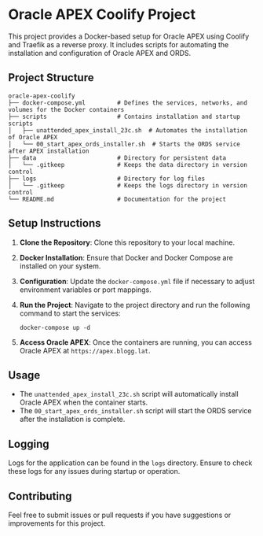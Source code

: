 # Oracle APEX Coolify Project

This project provides a Docker-based setup for Oracle APEX using Coolify and Traefik as a reverse proxy. It includes scripts for automating the installation and configuration of Oracle APEX and ORDS.

## Project Structure

```
oracle-apex-coolify
├── docker-compose.yml         # Defines the services, networks, and volumes for the Docker containers
├── scripts                    # Contains installation and startup scripts
│   ├── unattended_apex_install_23c.sh  # Automates the installation of Oracle APEX
│   └── 00_start_apex_ords_installer.sh  # Starts the ORDS service after APEX installation
├── data                       # Directory for persistent data
│   └── .gitkeep               # Keeps the data directory in version control
├── logs                       # Directory for log files
│   └── .gitkeep               # Keeps the logs directory in version control
└── README.md                  # Documentation for the project
```

## Setup Instructions

1. **Clone the Repository**: Clone this repository to your local machine.

2. **Docker Installation**: Ensure that Docker and Docker Compose are installed on your system.

3. **Configuration**: Update the `docker-compose.yml` file if necessary to adjust environment variables or port mappings.

4. **Run the Project**: Navigate to the project directory and run the following command to start the services:
   ```
   docker-compose up -d
   ```

5. **Access Oracle APEX**: Once the containers are running, you can access Oracle APEX at `https://apex.blogg.lat`.

## Usage

- The `unattended_apex_install_23c.sh` script will automatically install Oracle APEX when the container starts.
- The `00_start_apex_ords_installer.sh` script will start the ORDS service after the installation is complete.

## Logging

Logs for the application can be found in the `logs` directory. Ensure to check these logs for any issues during startup or operation.

## Contributing

Feel free to submit issues or pull requests if you have suggestions or improvements for this project.